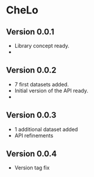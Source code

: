 # CheLo

## Version 0.0.1
- Library concept ready.
- 
## Version 0.0.2
- 7 first datasets added.
- Initial version of the API ready.
- 
## Version 0.0.3
- 1 additional dataset added
- API refinements 

## Version 0.0.4
- Version tag fix 


